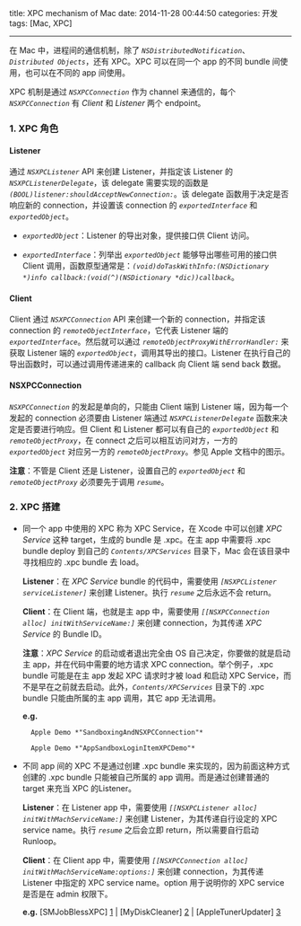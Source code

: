 title: XPC mechanism of Mac
date: 2014-11-28 00:44:50
categories: 开发
tags: [Mac, XPC]

---

在 Mac 中，进程间的通信机制，除了 *`NSDistributedNotification`*、*`Distributed Objects`*，还有 XPC。XPC 可以在同一个 app 的不同 bundle 间使用，也可以在不同的 app 间使用。

XPC 机制是通过 *`NSXPCConnection`* 作为 channel 来通信的，每个 *`NSXPCConnection`* 有 *Client* 和 *Listener* 两个 endpoint。

<!--more-->

### 1. XPC 角色

#### Listener

通过 *`NSXPCListener`* API 来创建 Listener，并指定该 Listener 的 *`NSXPCListenerDelegate`*，该 delegate 需要实现的函数是 *`(BOOL)listener:shouldAcceptNewConnection:`*。该 delegate 函数用于决定是否响应新的 connection，并设置该 connection 的 *`exportedInterface`* 和 *`exportedObject`*。

* *`exportedObject`*：Listener 的导出对象，提供接口供 Client 访问。

* *`exportedInterface`*：列举出 *`exportedObject`* 能够导出哪些可用的接口供 Client 调用，函数原型通常是：*`(void)doTaskWithInfo:(NSDictionary *)info callback:(void(^)(NSDictionary *dic))callback`*。

#### Client

Client 通过 *`NSXPCConnection`* API 来创建一个新的 connection，并指定该 connection 的 *`remoteObjectInterface`*，它代表 Listener 端的 *`exportedInterface`*。然后就可以通过 *`remoteObjectProxyWithErrorHandler:`* 来获取 Listener 端的 *`exportedObject`*，调用其导出的接口。Listener 在执行自己的导出函数时，可以通过调用传递进来的 callback 向 Client 端 send back 数据。

#### NSXPCConnection

*`NSXPCConnection`* 的发起是单向的，只能由 Client 端到 Listener 端，因为每一个发起的 connection 必须要由 Listener 端通过 *`NSXPCListenerDelegate`* 函数来决定是否要进行响应。但 Client 和 Listener 都可以有自己的 *`exportedObject`* 和 *`remoteObjectProxy`*，在 connect 之后可以相互访问对方，一方的 *`exportedObject`* 对应另一方的 *`remoteObjectProxy`*。参见 Apple 文档中的图示。

**注意**：不管是 Client 还是 Listener，设置自己的 *`exportedObject`* 和 *`remoteObjectProxy`* 必须要先于调用 *`resume`*。

### 2. XPC 搭建

* 同一个 app 中使用的 XPC 称为 XPC Service，在 Xcode 中可以创建 *XPC Service* 这种 target，生成的 bundle 是 .xpc。在主 app 中需要将 .xpc bundle deploy 到自己的 *`Contents/XPCServices`* 目录下，Mac 会在该目录中寻找相应的 .xpc bundle 去 load。

	**Listener**：在 *XPC Service* bundle 的代码中，需要使用 *`[NSXPCListener serviceListener]`* 来创建 Listener。执行 *`resume`* 之后永远不会 return。
	
	**Client**：在 Client 端，也就是主 app 中，需要使用 *`[[NSXPCConnection alloc]
     initWithServiceName:]`* 来创建 connection，为其传递 *XPC Service* 的 Bundle ID。
     
     **注意**：*XPC Service* 的启动或者退出完全由 OS 自己决定，你要做的就是启动主 app，并在代码中需要的地方请求 XPC connection。举个例子，.xpc bundle 可能是在主 app 发起 XPC 请求时才被 load 和启动 XPC Service，而不是早在之前就去启动。此外，*`Contents/XPCServices`* 目录下的 .xpc bundle 只能由所属的主 app 调用，其它 app 无法调用。
     
     **e.g.**
     
		Apple Demo *"SandboxingAndNSXPCConnection"*
	
		Apple Demo *"AppSandboxLoginItemXPCDemo"*
     
* 不同 app 间的 XPC 不是通过创建 .xpc bundle 来实现的，因为前面这种方式创建的 .xpc bundle 只能被自己所属的 app 调用。而是通过创建普通的 target 来充当 XPC 的Listener。

	**Listener**：在 Listener app 中，需要使用 *`[[NSXPCListener alloc] initWithMachServiceName:]`* 来创建 Listener，为其传递自行设定的 XPC service name。执行 *`resume`* 之后会立即 return，所以需要自行启动 Runloop。
	
	**Client**：在 Client app 中，需要使用 *`[[NSXPCConnection alloc] initWithMachServiceName:options:]`* 来创建 connection，为其传递 Listener 中指定的 XPC service name。option 用于说明你的 XPC service 是否是在 admin 权限下。
	
	**e.g.** [SMJobBlessXPC] [1] | [MyDiskCleaner] [2] | [AppleTunerUpdater] [3]


[1]: https://github.com/wzqcongcong/SMJobBlessXPC
[2]: https://github.com/wzqcongcong/MyDiskCleaner
[3]: https://github.com/wzqcongcong/AppleTunerUpdater